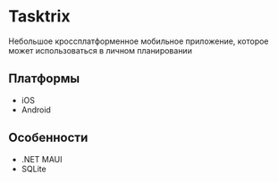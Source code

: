 ﻿# Tasktrix
Небольшое кроссплатформенное мобильное приложение, которое может использоваться в личном планировании


## Платформы
- iOS
- Android


## Особенности
- .NET MAUI
- SQLite
